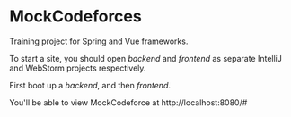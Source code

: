 # MockCodeforces

Training project for Spring and Vue frameworks.

To start a site, you should open *backend* and *frontend* as separate IntelliJ and WebStorm projects respectively. 

First boot up a *backend*, and then *frontend*.

You'll be able to view MockCodeforce at http://localhost:8080/#
